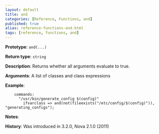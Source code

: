```yaml
---
layout: default
title: and
categories: [Reference, Functions, and]
published: true
alias: reference-functions-and.html
tags: [reference, functions, and]
---
```


**Prototype**: `and(...)`

**Return type**: `string`

**Description**: Returns whether all arguments evaluate to true.

**Arguments**: A list of classes and class expressions

**Example**:

```cf3
    commands:
      "/usr/bin/generate_config $(config)"
        ifvarclass => and(not(fileexists("/etc/config/$(config)")), "generating_configs");
```

**Notes**:  
   
**History**: Was introduced in 3.2.0, Nova 2.1.0 (2011)
